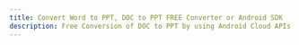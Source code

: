 ---title: Convert Word to PPT, DOC to PPT FREE Converter or Android SDKdescription: Free Conversion of DOC to PPT by using Android Cloud APIs & SDKs. Also Create, Edit & Render Microsoft Word & OpenOffice documents in the Cloud.---